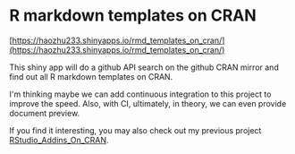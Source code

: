 # R markdown templates on CRAN

[https://haozhu233.shinyapps.io/rmd_templates_on_cran/](https://haozhu233.shinyapps.io/rmd_templates_on_cran/)

This shiny app will do a github API search on the github CRAN mirror and find out all R markdown templates on CRAN.

I'm thinking maybe we can add continuous integration to this project to improve the speed. Also, with CI, ultimately, in theory, we can even provide document preview.

If you find it interesting, you may also check out my previous project [RStudio_Addins_On_CRAN](https://github.com/haozhu233/rstudio_addins_on_cran).